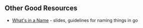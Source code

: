 ## Other Good Resources

* [What's in a Name](http://talks.golang.org/2014/names.slide) - slides, guidelines for naming things in go

